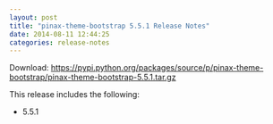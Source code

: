 ```yaml
---
layout: post
title: "pinax-theme-bootstrap 5.5.1 Release Notes"
date: 2014-08-11 12:44:25
categories: release-notes
---
```


Download: <https://pypi.python.org/packages/source/p/pinax-theme-bootstrap/pinax-theme-bootstrap-5.5.1.tar.gz>

This release includes the following:

* 5.5.1
